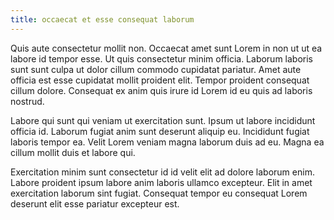 ```yaml
---
title: occaecat et esse consequat laborum
---
```


Quis aute consectetur mollit non. Occaecat amet sunt Lorem in non ut ut ea labore id tempor esse. Ut quis consectetur minim officia. Laborum laboris sunt sunt culpa ut dolor cillum commodo cupidatat pariatur. Amet aute officia est esse cupidatat mollit proident elit. Tempor proident consequat cillum dolore. Consequat ex anim quis irure id Lorem id eu quis ad laboris nostrud.

Labore qui sunt qui veniam ut exercitation sunt. Ipsum ut labore incididunt officia id. Laborum fugiat anim sunt deserunt aliquip eu. Incididunt fugiat laboris tempor ea. Velit Lorem veniam magna laborum duis ad eu. Magna ea cillum mollit duis et labore qui.

Exercitation minim sunt consectetur id id velit elit ad dolore laborum enim. Labore proident ipsum labore anim laboris ullamco excepteur. Elit in amet exercitation laborum sint fugiat. Consequat tempor eu consequat Lorem deserunt elit esse pariatur excepteur est.